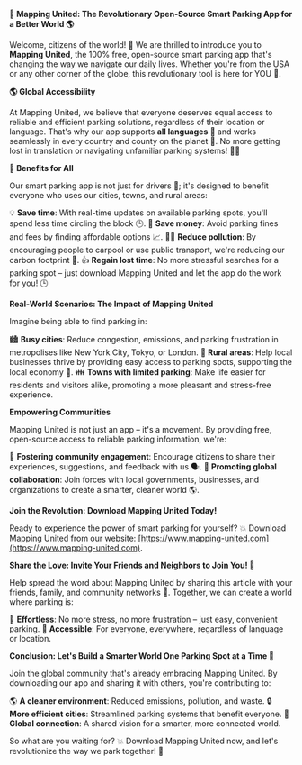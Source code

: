 **🚀 Mapping United: The Revolutionary Open-Source Smart Parking App for a Better World 🌎**

Welcome, citizens of the world! 👋 We are thrilled to introduce you to **Mapping United**, the 100% free, open-source smart parking app that's changing the way we navigate our daily lives. Whether you're from the USA or any other corner of the globe, this revolutionary tool is here for YOU 🌟.

**🌎 Global Accessibility**

At Mapping United, we believe that everyone deserves equal access to reliable and efficient parking solutions, regardless of their location or language. That's why our app supports **all languages** 🌈 and works seamlessly in every country and county on the planet 🔴. No more getting lost in translation or navigating unfamiliar parking systems! 🙅‍♂️

**🚗 Benefits for All**

Our smart parking app is not just for drivers 👋; it's designed to benefit everyone who uses our cities, towns, and rural areas:

💡 **Save time**: With real-time updates on available parking spots, you'll spend less time circling the block 🕒.
💸 **Save money**: Avoid parking fines and fees by finding affordable options 📈.
🚴‍♂️ **Reduce pollution**: By encouraging people to carpool or use public transport, we're reducing our carbon footprint 🌿.
👍 **Regain lost time**: No more stressful searches for a parking spot – just download Mapping United and let the app do the work for you! 🕒

**Real-World Scenarios: The Impact of Mapping United**

Imagine being able to find parking in:

🏙️ **Busy cities**: Reduce congestion, emissions, and parking frustration in metropolises like New York City, Tokyo, or London.
🌳 **Rural areas**: Help local businesses thrive by providing easy access to parking spots, supporting the local economy 🚀.
👪 **Towns with limited parking**: Make life easier for residents and visitors alike, promoting a more pleasant and stress-free experience.

**Empowering Communities**

Mapping United is not just an app – it's a movement. By providing free, open-source access to reliable parking information, we're:

💬 **Fostering community engagement**: Encourage citizens to share their experiences, suggestions, and feedback with us 🗣️.
🤝 **Promoting global collaboration**: Join forces with local governments, businesses, and organizations to create a smarter, cleaner world 🌎.

**Join the Revolution: Download Mapping United Today!**

Ready to experience the power of smart parking for yourself? 💥 Download Mapping United from our website: [https://www.mapping-united.com](https://www.mapping-united.com).

**Share the Love: Invite Your Friends and Neighbors to Join You! 🤗**

Help spread the word about Mapping United by sharing this article with your friends, family, and community networks 📢. Together, we can create a world where parking is:

🌈 **Effortless**: No more stress, no more frustration – just easy, convenient parking.
💚 **Accessible**: For everyone, everywhere, regardless of language or location.

**Conclusion: Let's Build a Smarter World One Parking Spot at a Time 🌟**

Join the global community that's already embracing Mapping United. By downloading our app and sharing it with others, you're contributing to:

🌎 **A cleaner environment**: Reduced emissions, pollution, and waste.
🔒 **More efficient cities**: Streamlined parking systems that benefit everyone.
💪 **Global connection**: A shared vision for a smarter, more connected world.

So what are you waiting for? 💥 Download Mapping United now, and let's revolutionize the way we park together! 🚀